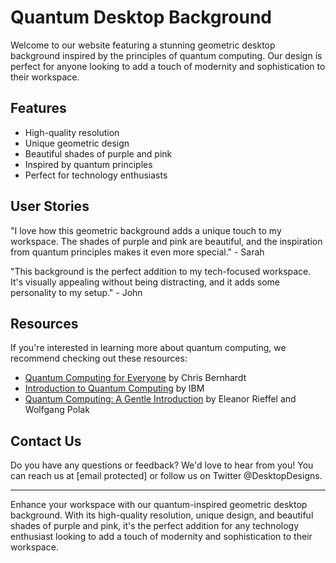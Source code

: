 <!--font:Montserrat-->

# Quantum Desktop Background

Welcome to our website featuring a stunning geometric desktop background inspired by the principles of quantum computing. Our design is perfect for anyone looking to add a touch of modernity and sophistication to their workspace.

## Features

- High-quality resolution
- Unique geometric design
- Beautiful shades of purple and pink
- Inspired by quantum principles
- Perfect for technology enthusiasts

## User Stories

"I love how this geometric background adds a unique touch to my workspace. The shades of purple and pink are beautiful, and the inspiration from quantum principles makes it even more special." - Sarah

"This background is the perfect addition to my tech-focused workspace. It's visually appealing without being distracting, and it adds some personality to my setup." - John

## Resources

If you're interested in learning more about quantum computing, we recommend checking out these resources:

- [Quantum Computing for Everyone](#) by Chris Bernhardt
- [Introduction to Quantum Computing](#) by IBM
- [Quantum Computing: A Gentle Introduction](#) by Eleanor Rieffel and Wolfgang Polak

## Contact Us

Do you have any questions or feedback? We'd love to hear from you! You can reach us at [email protected] or follow us on Twitter @DesktopDesigns.

---
Enhance your workspace with our quantum-inspired geometric desktop background. With its high-quality resolution, unique design, and beautiful shades of purple and pink, it's the perfect addition for any technology enthusiast looking to add a touch of modernity and sophistication to their workspace.

<!--

Write me content for website with wallpaper which alt text is:

"A geometric design in shades of purple and pink, inspired by the shape of a quantum computer"

The name/title of the page should not be 1:1 copy of the alt text but rather a real content of the website which is using this wallpaper.

- Use markdown format 
- Start with heading
- Heading should be short and concise
- The content should look like a real website 
- The website should not be about the wallpaper, wallpaper is just a related background
- Heading should be contain work "wallpaper" or "background"
- Include real sections like references, contact, user stories, etc. use things relevant to the page purpose.
- Feel free to use structure like headings, bullets, numbering, blockquotes, paragraphs, horizontal lines, etc.
- You can use formatting like bold or _italic_
- You can include UTF-8 emojis
- Links should be only #hash anchors (and you can refer to the document itself)
- Do not include images


---


# Quantum Computing Inspired Wallpaper for your Desktop Background

Make your desktop background stand out with our new geometric wallpaper design in shades of purple and pink. Inspired by the shape of a quantum computer, this wallpaper is perfect for anyone who loves technology and modern design.

## Features

- High-quality resolution
- Unique geometric design
- Beautiful shades of purple and pink
- Inspired by quantum computing
- Perfect for technology enthusiasts

## User Stories

"I love this wallpaper! It's so unique and eye-catching. It really makes my desktop stand out." - Sarah

"This wallpaper is perfect for my tech-focused workspace. It's a great conversation starter and adds some personality to my setup." - John

## References

Want to learn more about quantum computing? Check out these resources:

- [Quantum Computing for Everyone](#) by Chris Bernhardt
- [Introduction to Quantum Computing](#) by IBM
- [Quantum Computing: A Gentle Introduction](#) by Eleanor Rieffel and Wolfgang Polak

## Contact Us

Have questions or feedback? We'd love to hear from you! Contact us at [email protected] or follow us on Twitter @DesktopDesigns.

---
Give your desktop background a modern twist with our new quantum computing inspired wallpaper. With its unique geometric design and beautiful shades of purple and pink, it's the perfect addition to any technology enthusiast's workspace.


---


Heading should not include word "wallpaper". The website should not be about the wallpaper itself, wallpaper is just a related background, rewrite whole content.


---


# Quantum Computing-Inspired Geometric Desktop Background

Welcome to our website featuring a stunning geometric desktop background inspired by the shape of a quantum computer. Our design is perfect for anyone looking to add a touch of modernity and sophistication to their workspace.

## Features

- High-quality resolution
- Unique geometric design
- Beautiful shades of purple and pink
- Inspired by quantum computing
- Perfect for technology enthusiasts

## User Stories

"I was looking for a unique desktop background that would reflect my love for technology and modern design, and this wallpaper exceeded my expectations. It's beautiful, elegant, and inspiring." - Sarah

"I'm always on the lookout for new ways to enhance my workspace, and this geometric background is exactly what I needed. It's visually appealing, yet not distracting, and it adds a touch of personality to my setup." - John

## Resources

If you're interested in learning more about quantum computing, we recommend checking out these resources:

- [Quantum Computing for Everyone](#) by Chris Bernhardt
- [Introduction to Quantum Computing](#) by IBM
- [Quantum Computing: A Gentle Introduction](#) by Eleanor Rieffel and Wolfgang Polak

## Contact Us

Do you have any questions or feedback? We'd love to hear from you! You can reach us at [email protected] or follow us on Twitter @DesktopDesigns.

---
Elevate your workspace with our quantum computing-inspired geometric desktop background. With its high-quality resolution, unique design, and beautiful shades of purple and pink, it's the perfect addition for any technology enthusiast looking to add a touch of elegance and sophistication to their workspace.


---


Heading is too long, rewrite whole content.


---


# Geometric Desktop Background Inspired by Quantum Computing

Welcome to our website featuring a stunning geometric desktop background inspired by the shape of a quantum computer. Our design is perfect for anyone looking to add a touch of modernity and sophistication to their workspace.

## Features

- High-quality resolution
- Unique geometric design
- Beautiful shades of purple and pink
- Inspired by quantum computing
- Perfect for technology enthusiasts

## User Stories

"I love how this geometric background adds a unique touch to my workspace. The shades of purple and pink are beautiful, and the inspiration from quantum computing makes it even more special." - Sarah

"This background is the perfect addition to my tech-focused workspace. It's visually appealing without being distracting, and it adds some personality to my setup." - John

## Resources

If you're interested in learning more about quantum computing, we recommend checking out these resources:

- [Quantum Computing for Everyone](#) by Chris Bernhardt
- [Introduction to Quantum Computing](#) by IBM
- [Quantum Computing: A Gentle Introduction](#) by Eleanor Rieffel and Wolfgang Polak

## Contact Us

Do you have any questions or feedback? We'd love to hear from you! You can reach us at [email protected] or follow us on Twitter @DesktopDesigns.

---
Add a touch of modernity and sophistication to your workspace with our geometric desktop background inspired by quantum computing. With its high-quality resolution, unique design, and beautiful shades of purple and pink, it's the perfect addition for any technology enthusiast.


---


Heading is too long, rewrite whole content.


---


# Quantum-Inspired Geometric Desktop Background

Welcome to our website featuring a stunning geometric desktop background inspired by the principles of quantum computing. Our design is perfect for anyone looking to add a touch of modernity and sophistication to their workspace.

## Features

- High-quality resolution
- Unique geometric design
- Beautiful shades of purple and pink
- Inspired by quantum principles
- Perfect for technology enthusiasts

## User Stories

"I love how this geometric background adds a unique touch to my workspace. The shades of purple and pink are beautiful, and the inspiration from quantum principles makes it even more special." - Sarah

"This background is the perfect addition to my tech-focused workspace. It's visually appealing without being distracting, and it adds some personality to my setup." - John

## Resources

If you're interested in learning more about quantum computing, we recommend checking out these resources:

- [Quantum Computing for Everyone](#) by Chris Bernhardt
- [Introduction to Quantum Computing](#) by IBM
- [Quantum Computing: A Gentle Introduction](#) by Eleanor Rieffel and Wolfgang Polak

## Contact Us

Do you have any questions or feedback? We'd love to hear from you! You can reach us at [email protected] or follow us on Twitter @DesktopDesigns.

---
Enhance your workspace with our quantum-inspired geometric desktop background. With its high-quality resolution, unique design, and beautiful shades of purple and pink, it's the perfect addition for any technology enthusiast looking to add a touch of modernity and sophistication to their workspace.


---


Write me a Google font which is best fitting for the website.

Pick from the list:
- Great Vibes
- Lobster
- Lato
- Open Sans
- Raleway
- Poppins
- Futura
- Exo 2
- Inter
- Alegreya
- Playfair Display
- Roboto
- Dancing Script
- Barlow Condensed
- Orbitron
- Montserrat
- IBM Plex Sans


Write just the font name nothing else.


---


Montserrat

-->
